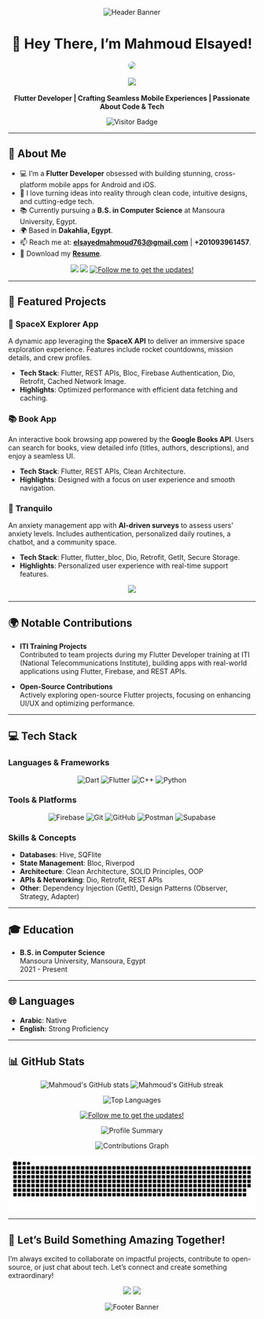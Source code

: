 <p align="center">
  <img src="https://capsule-render.vercel.app/api?type=waving&color=gradient&height=200§ion=header&text=Mahmoud%20Elsayed&fontSize=50&animation=fadeIn&fontColor=FFFFFF" alt="Header Banner" />
</p>

<h1 align="center">
  👋 Hey There, I’m Mahmoud Elsayed!
</h1>

<p align="center">
  <img src="https://media.giphy.com/media/L1R1tvI9svkIWwpVYr/giphy.gif" width="150" style="border-radius: 50%;">
</p>

<p align="center">
  <a href="https://github.com/DenverCoder1/readme-typing-svg"><img src="https://readme-typing-svg.herokuapp.com/?lines=Flutter%20Developer;Cross-Platform%20Wizard;Always%20Coding%20%26%20Learning&font=Fira%20Code¢er=true&width=440&height=45&color=00C4B4&vCenter=true&size=22"></a>
</p>

<p align="center">
  <strong>Flutter Developer | Crafting Seamless Mobile Experiences | Passionate About Code & Tech</strong>
</p>

<p align="center">
  <img src="https://visitor-badge.laobi.icu/badge?page_id=mahmoud-elsay.mahmoudelsayed763&left_color=teal&right_color=black" alt="Visitor Badge"/>
</p>

---

## 🌟 About Me
- 💻 I’m a **Flutter Developer** obsessed with building stunning, cross-platform mobile apps for Android and iOS.
- 🚀 I love turning ideas into reality through clean code, intuitive designs, and cutting-edge tech.
- 📚 Currently pursuing a **B.S. in Computer Science** at Mansoura University, Egypt.
- 🌍 Based in **Dakahlia, Egypt**.
- 📫 Reach me at: **elsayedmahmoud763@gmail.com** | **+201093961457**.
- 📄 Download my **[Resume](https://drive.google.com/file/d/your-resume-link-here/view?usp=sharing)**.

<p align="center">
  <a href="https://www.linkedin.com/in/mahmoud-elsayed-/" target="_blank"><img src="https://img.shields.io/badge/LinkedIn-%230077B5.svg?style=for-the-badge&logo=linkedin&logoColor=white"/></a>
  <a href="mailto:elsayedmahmoud763@gmail.com" target="_blank"><img src="https://img.shields.io/badge/Gmail-D14836?style=for-the-badge&logo=gmail&logoColor=white"/></a>
  <a href="https://www.github.com/mahmoud-elsay" target="_blank" rel="noreferrer"><img src="https://img.shields.io/github/followers/mahmoud-elsay?logo=github&style=for-the-badge&color=00C4B4&labelColor=1A1A1A" title="Follow me to get the updates!"/></a>
</p>

---

## 🚀 Featured Projects
### 🌌 **SpaceX Explorer App**  
A dynamic app leveraging the **SpaceX API** to deliver an immersive space exploration experience. Features include rocket countdowns, mission details, and crew profiles.  
- **Tech Stack**: Flutter, REST APIs, Bloc, Firebase Authentication, Dio, Retrofit, Cached Network Image.  
- **Highlights**: Optimized performance with efficient data fetching and caching.  

### 📚 **Book App**  
An interactive book browsing app powered by the **Google Books API**. Users can search for books, view detailed info (titles, authors, descriptions), and enjoy a seamless UI.  
- **Tech Stack**: Flutter, REST APIs, Clean Architecture.  
- **Highlights**: Designed with a focus on user experience and smooth navigation.  

### 🧘 **Tranquilo**  
An anxiety management app with **AI-driven surveys** to assess users' anxiety levels. Includes authentication, personalized daily routines, a chatbot, and a community space.  
- **Tech Stack**: Flutter, flutter_bloc, Dio, Retrofit, GetIt, Secure Storage.  
- **Highlights**: Personalized user experience with real-time support features.  

<p align="center">
  <a href="https://github.com/mahmoud-elsay?tab=repositories"><img src="https://img.shields.io/badge/Explore%20More%20Projects-181717?style=for-the-badge&logo=github&logoColor=white"/></a>
</p>

---

## 🌍 Notable Contributions
- **ITI Training Projects**  
  Contributed to team projects during my Flutter Developer training at ITI (National Telecommunications Institute), building apps with real-world applications using Flutter, Firebase, and REST APIs.

- **Open-Source Contributions**  
  Actively exploring open-source Flutter projects, focusing on enhancing UI/UX and optimizing performance.

---

## 💻 Tech Stack
### Languages & Frameworks
<p align="center">
  <img src="https://img.shields.io/badge/Dart-%230175C2.svg?style=for-the-badge&logo=dart&logoColor=white" alt="Dart"/>
  <img src="https://img.shields.io/badge/Flutter-%2302569B.svg?style=for-the-badge&logo=Flutter&logoColor=white" alt="Flutter"/>
  <img src="https://img.shields.io/badge/C++-00599C?style=for-the-badge&logo=c%2B%2B&logoColor=white" alt="C++"/>
  <img src="https://img.shields.io/badge/Python-3776AB?style=for-the-badge&logo=python&logoColor=white" alt="Python"/>
</p>

### Tools & Platforms
<p align="center">
  <img src="https://img.shields.io/badge/Firebase-FFCA28?style=for-the-badge&logo=firebase&logoColor=black" alt="Firebase"/>
  <img src="https://img.shields.io/badge/Git-F05032?style=for-the-badge&logo=git&logoColor=white" alt="Git"/>
  <img src="https://img.shields.io/badge/GitHub-181717?style=for-the-badge&logo=github&logoColor=white" alt="GitHub"/>
  <img src="https://img.shields.io/badge/Postman-FF6C37?style=for-the-badge&logo=postman&logoColor=white" alt="Postman"/>
  <img src="https://img.shields.io/badge/Supabase-3ECF8E?style=for-the-badge&logo=supabase&logoColor=white" alt="Supabase"/>
</p>

### Skills & Concepts
- **Databases**: Hive, SQFlite  
- **State Management**: Bloc, Riverpod  
- **Architecture**: Clean Architecture, SOLID Principles, OOP  
- **APIs & Networking**: Dio, Retrofit, REST APIs  
- **Other**: Dependency Injection (GetIt), Design Patterns (Observer, Strategy, Adapter)

---

## 🎓 Education
- **B.S. in Computer Science**  
  Mansoura University, Mansoura, Egypt  
  2021 - Present

---

## 🌐 Languages
- **Arabic**: Native  
- **English**: Strong Proficiency

---

## 📊 GitHub Stats
<p align="center">
  <img src="https://github-readme-stats.vercel.app/api?username=mahmoud-elsay&show_icons=true&count_private=true&theme=dracula&hide_border=true" alt="Mahmoud's GitHub stats" width="400"/>
  <img src="https://github-readme-streak-stats.herokuapp.com/?user=mahmoud-elsay&theme=dracula&hide_border=true&date_format=M%20j%5B,%20Y%5D" alt="Mahmoud's GitHub streak" width="400"/>
</p>

<p align="center">
  <img src="https://github-readme-stats.vercel.app/api/top-langs/?username=mahmoud-elsay&layout=compact&theme=dracula&hide_border=true&langs_count=8&exclude_repo=&custom_title=Top%20Languages%20(Including%20Org%20Contributions)" alt="Top Languages" width="350"/>
</p>

<p align="center">
  <a href="https://www.github.com/mahmoud-elsay" target="_blank" rel="noreferrer"><img src="https://img.shields.io/github/followers/mahmoud-elsay?logo=github&style=for-the-badge&color=00C4B4&labelColor=1A1A1A&cacheBust=1" title="Follow me to get the updates!"/></a>
</p>

<p align="center">
  <img src="https://github-profile-summary-cards.vercel.app/api/cards/profile-details?username=mahmoud-elsay&theme=dracula" alt="Profile Summary"/>
</p>

<p align="center">
  <img src="https://ghchart.rshah.org/00C4B4/mahmoud-elsay" alt="Contributions Graph"/>
</p>

<p align="center">
  <img src="https://raw.githubusercontent.com/SakerDakak/SakerDakak/18c8e620265b49dbcc664d11c6dd0cb88a2a87fd/Images/github-snake.svg" alt="Snake animation"/>
</p>

---

## 🌟 Let’s Build Something Amazing Together!
I’m always excited to collaborate on impactful projects, contribute to open-source, or just chat about tech. Let’s connect and create something extraordinary!

<p align="center">
  <a href="https://www.linkedin.com/in/mahmoud-elsayed-/" target="_blank"><img src="https://img.shields.io/badge/Let’s%20Connect-0077B5?style=for-the-badge&logo=linkedin&logoColor=white"/></a>
  <a href="mailto:elsayedmahmoud763@gmail.com" target="_blank"><img src="https://img.shields.io/badge/Send%20a%20Message-D14836?style=for-the-badge&logo=gmail&logoColor=white"/></a>
</p>

<p align="center">
  <img src="https://capsule-render.vercel.app/api?type=waving&color=gradient&height=100§ion=footer" alt="Footer Banner"/>
</p>